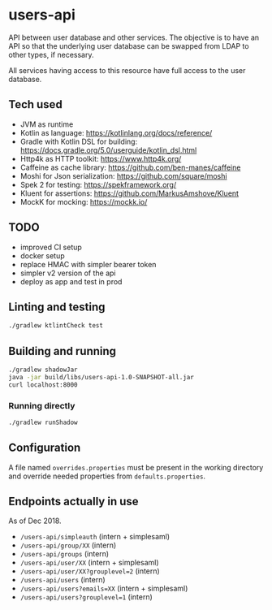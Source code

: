 # users-api

API between user database and other services. The objective is to have an API
so that the underlying user database can be swapped from LDAP to other types,
if necessary.

All services having access to this resource have full access to the user
database.

## Tech used

- JVM as runtime
- Kotlin as language: https://kotlinlang.org/docs/reference/
- Gradle with Kotlin DSL for building: https://docs.gradle.org/5.0/userguide/kotlin_dsl.html
- Http4k as HTTP toolkit: https://www.http4k.org/
- Caffeine as cache library: https://github.com/ben-manes/caffeine
- Moshi for Json serialization: https://github.com/square/moshi
- Spek 2 for testing: https://spekframework.org/
- Kluent for assertions: https://github.com/MarkusAmshove/Kluent
- MockK for mocking: https://mockk.io/

## TODO

- improved CI setup
- docker setup
- replace HMAC with simpler bearer token
- simpler v2 version of the api
- deploy as app and test in prod

## Linting and testing

```bash
./gradlew ktlintCheck test
```

## Building and running

```bash
./gradlew shadowJar
java -jar build/libs/users-api-1.0-SNAPSHOT-all.jar
curl localhost:8000
```

### Running directly

```bash
./gradlew runShadow
```

## Configuration

A file named `overrides.properties` must be present in the working directory
and override needed properties from `defaults.properties`.

## Endpoints actually in use

As of Dec 2018.

- `/users-api/simpleauth` (intern + simplesaml)
- `/users-api/group/XX` (intern)
- `/users-api/groups` (intern)
- `/users-api/user/XX` (intern + simplesaml)
- `/users-api/user/XX?grouplevel=2` (intern)
- `/users-api/users` (intern)
- `/users-api/users?emails=XX` (intern + simplesaml)
- `/users-api/users?grouplevel=1` (intern)
